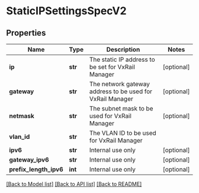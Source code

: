 # StaticIPSettingsSpecV2

## Properties
Name | Type | Description | Notes
------------ | ------------- | ------------- | -------------
**ip** | **str** | The static IP address to be set for VxRail Manager | [optional] 
**gateway** | **str** | The network gateway address to be used for VxRail Manager | [optional] 
**netmask** | **str** | The subnet mask to be used for VxRail Manager | [optional] 
**vlan_id** | **str** | The VLAN ID to be used for VxRail Manager | 
**ipv6** | **str** | Internal use only | [optional] 
**gateway_ipv6** | **str** | Internal use only | [optional] 
**prefix_length_ipv6** | **int** | Internal use only | [optional] 

[[Back to Model list]](../README.md#documentation-for-models) [[Back to API list]](../README.md#documentation-for-api-endpoints) [[Back to README]](../README.md)

